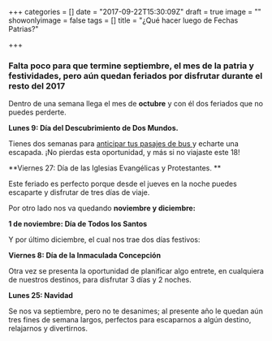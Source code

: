 +++
categories = []
date = "2017-09-22T15:30:09Z"
draft = true
image = ""
showonlyimage = false
tags = []
title = "¿Qué hacer luego de Fechas Patrias?"

+++
### Falta poco para que termine septiembre, el mes de la patria y festividades, pero aún quedan feriados por disfrutar durante el resto del 2017

Dentro de una semana llega el mes de **octubre** y con él dos feriados que no puedes perderte.

**Lunes 9: Día del Descubrimiento de Dos Mundos.**

Tienes dos semanas para [anticipar tus pasajes de bus ](https://www.pasajeschile.cl/#!/)y echarte una escapada. ¡No pierdas esta oportunidad, y más si no viajaste este 18!

**Viernes 27: Día de las Iglesias Evangélicas y Protestantes. **

Este feriado es perfecto porque desde el jueves en la noche puedes escaparte y disfrutar de tres días de viaje.

Por otro lado nos va quedando **noviembre y diciembre:**

**1 de noviembre: Día de Todos los Santos**

Y por último diciembre, el cual nos trae dos días festivos:

**Viernes 8: Día de la Inmaculada Concepción**

Otra vez se presenta la oportunidad de planificar algo entrete, en cualquiera de nuestros destinos, para disfrutar 3 días y 2 noches.

**Lunes 25: Navidad**

Se nos va septiembre, pero no te desanimes; al presente año le quedan aún tres fines de semana largos, perfectos para escaparnos a algún destino, relajarnos  y divertirnos.